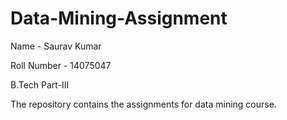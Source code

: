 # Data-Mining-Assignment



Name - Saurav Kumar


Roll Number - 14075047


B.Tech Part-III



The repository contains the assignments for data mining course.